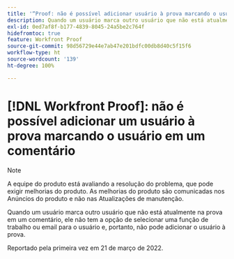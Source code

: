 ```yaml
---
title: '“Proof: não é possível adicionar usuário à prova marcando o usuário em um comentário”'
description: Quando um usuário marca outro usuário que não está atualmente na prova em um comentário, ele não tem a opção de selecionar uma função de trabalho ou email para o usuário e, portanto, não pode adicionar o usuário à prova.
exl-id: 0ed7af8f-b177-4839-8045-24a5be2c764f
hidefromtoc: true
feature: Workfront Proof
source-git-commit: 98d56729e44e7ab47e201bdfc00db8d40c5f15f6
workflow-type: ht
source-wordcount: '139'
ht-degree: 100%

---
```


# [!DNL Workfront Proof]: não é possível adicionar um usuário à prova marcando o usuário em um comentário

<!--Converted to story-->

>[!NOTE]
>
>A equipe do produto está avaliando a resolução do problema, que pode exigir melhorias do produto. As melhorias do produto são comunicadas nos Anúncios do produto e não nas Atualizações de manutenção.

Quando um usuário marca outro usuário que não está atualmente na prova em um comentário, ele não tem a opção de selecionar uma função de trabalho ou email para o usuário e, portanto, não pode adicionar o usuário à prova.

Reportado pela primeira vez em 21 de março de 2022.
